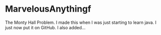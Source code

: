 # MarvelousAnythingf
The Monty Hall Problem. I made this when I was just starting to learn java. I just now put it on GitHub. I also added…
